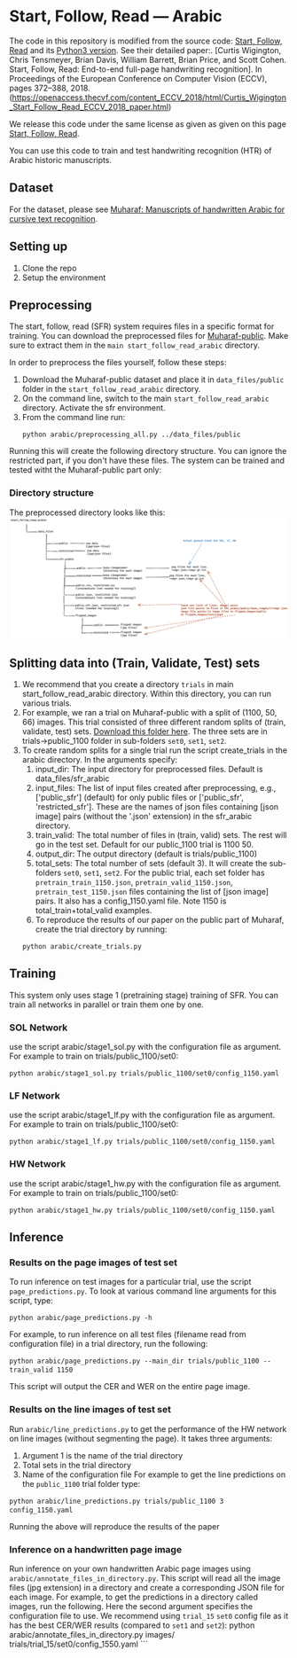 # Start, Follow, Read &mdash; Arabic
The code in this repository is modified from the source code: [Start, Follow, Read](https://github.com/cwig/start_follow_read) and its [Python3 version](https://github.com/sharmaannapurna/start_follow_read_py3). See their detailed paper:.
[Curtis Wigington, Chris Tensmeyer, Brian Davis, William Barrett, Brian Price, and Scott Cohen. Start, Follow, Read: End-to-end full-page handwriting recognition]. In Proceedings of the European Conference on Computer Vision (ECCV), pages 372–388, 2018. (https://openaccess.thecvf.com/content_ECCV_2018/html/Curtis_Wigington_Start_Follow_Read_ECCV_2018_paper.html)

We release this code under the same license as given as given on this page [Start, Follow, Read](https://github.com/cwig/start_follow_read).

You can use this code to train and test handwriting recognition (HTR) of Arabic historic manuscripts.

## Dataset
For the dataset, please see [Muharaf: Manuscripts of handwritten Arabic for cursive text recognition](https://github.com/MehreenMehreen/muharaf). 

## Setting up
1. Clone the repo
2. Setup the environment



## Preprocessing
The start, follow, read (SFR) system requires files in a specific format for training. You can download the preprocessed files for [Muharaf-public](https://zenodo.org/records/11492215). Make sure to extract them in the `main start_follow_read_arabic` directory.

In order to preprocess the files yourself, follow these steps:
1. Download the Muharaf-public dataset and place it in `data_files/public` folder in the `start_follow_read_arabic` directory.
2. On the command line, switch to the main `start_follow_read_arabic` directory. Activate the sfr environment.
3. From the command line run:
   ```
   python arabic/preprocessing_all.py ../data_files/public
   ```
Running this will create the following directory structure. You can ignore the restricted part, if you don't have these files. The system can be trained and tested witht the Muharaf-public part only:   

### Directory structure
The preprocessed directory looks like this: ![directory structure](images/directory_structure.png)

## Splitting data into (Train, Validate, Test) sets
1. We recommend that you create a directory `trials` in main start_follow_read_arabic directory. Within this directory, you can run various trials.
2. For example, we ran a trial on Muharaf-public with a split of (1100, 50, 66) images. This trial consisted of three different random splits of (train, validate, test) sets. [Download this folder here](https://zenodo.org/records/11492215). The three sets are in trials->public_1100 folder in sub-folders `set0`, `set1`, `set2`.
3. To create random splits for a single trial run the script create_trials in the arabic directory. In the arguments specify:
   1. input_dir: The input directory for preprocessed files. Default is data_files/sfr_arabic
   2. input_files: The list of input files created after preprocessing, e.g., ['public_sfr'] (default) for only public files or \['public_sfr', 'restricted_sfr'\]. These are the names of json files containing \[json image\] pairs (without the '.json' extension) in the sfr_arabic directory.
   3. train_valid: The total number of files in (train, valid) sets. The rest will go in the test set. Default for our public_1100 trial is 1100 50.
   4. output_dir: The output directory (default is trials/public_1100)
   5. total_sets: The total number of sets (default 3). It will create the sub-folders `set0`, `set1`, `set2`. For the public trial, each set folder has `pretrain_train_1150.json`, `pretrain_valid_1150.json`, `pretrain_test_1150.json` files containing the list of [json image] pairs. It also has a config_1150.yaml file. Note 1150 is total_train+total_valid examples.
   6.  To reproduce the results of our paper on the public part of Muharaf, create the trial directory by running:
      ```
      python arabic/create_trials.py
      ```
  
  

## Training
This system only uses stage 1 (pretraining stage) training of SFR. You can train all networks in parallel or train them one by one.
### SOL Network
use the script arabic/stage1_sol.py with the configuration file as argument. For example to train on trials/public_1100/set0:
```
python arabic/stage1_sol.py trials/public_1100/set0/config_1150.yaml
```

### LF Network
use the script arabic/stage1_lf.py with the configuration file as argument. For example to train on trials/public_1100/set0:
```
python arabic/stage1_lf.py trials/public_1100/set0/config_1150.yaml
```

### HW Network
use the script arabic/stage1_hw.py with the configuration file as argument. For example to train on trials/public_1100/set0:
```
python arabic/stage1_hw.py trials/public_1100/set0/config_1150.yaml
```

## Inference
### Results on the page images of test set 
To run inference on test images for a particular trial, use the script `page_predictions.py`. To look at various command line arguments for this script, type:
```
python arabic/page_predictions.py -h
```
For example, to run inference on all test files (filename read from configuration file) in a trial directory, run the following: 
```
python arabic/page_predictions.py --main_dir trials/public_1100 --train_valid 1150
```
This script will output the CER and WER on the entire page image.
### Results on the line images of test set 
Run `arabic/line_predictions.py` to get the performance of the HW network on line images (without segmenting the page). It takes three arguments:
1. Argument 1 is the name of the trial directory
2. Total sets in the trial directory
3. Name of the configuration file
For example to get the line predictions on the `public_1100` trial folder type:
```
python arabic/line_predictions.py trials/public_1100 3 config_1150.yaml 
```
Running the above will reproduce the results of the paper
### Inference on a handwritten page image
Run inference on your own handwritten Arabic page images using `arabic/annotate_files_in_directory.py`. This script will read all the image files (jpg extension) in a directory and create a corresponding JSON file for each image. For example, to get the predictions in a directory called images, run the following. Here the second argument specifies the configuration file to use. We recommend using `trial_15` `set0` config file as it has the best CER/WER results (compared to `set1` and `set2`):
python arabic/annotate_files_in_directory.py images/ trials/trial_15/set0/config_1550.yaml ```
```

